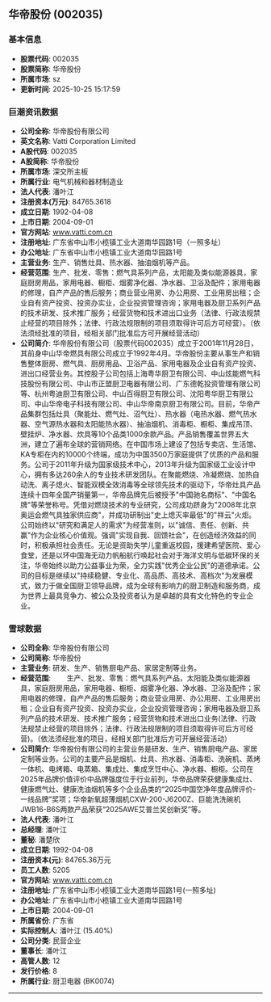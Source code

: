 ## 华帝股份 (002035)

### 基本信息

- **股票代码**: 002035
- **股票简称**: 华帝股份
- **所属市场**: sz
- **更新时间**: 2025-10-25 15:17:59

### 巨潮资讯数据

- **公司全称**: 华帝股份有限公司
- **英文名称**: Vatti Corporation Limited
- **A股代码**: 002035
- **A股简称**: 华帝股份
- **所属市场**: 深交所主板
- **所属行业**: 电气机械和器材制造业
- **法人代表**: 潘叶江
- **注册资本(万元)**: 84765.3618
- **成立日期**: 1992-04-08
- **上市日期**: 2004-09-01
- **官方网站**: www.vatti.com.cn
- **注册地址**: 广东省中山市小榄镇工业大道南华园路1号（一照多址）
- **办公地址**: 广东省中山市小榄镇工业大道南华园路1号
- **主营业务**: 生产、销售灶具、热水器、抽油烟机等产品。
- **经营范围**: 生产、批发、零售：燃气具系列产品，太阳能及类似能源器具，家庭厨房用品，家用电器、橱柜、烟雾净化器、净水器、卫浴及配件；家用电器的修理，自产产品的售后服务；商业营业用房、办公用房、工业用房出租；企业自有资产投资、投资办实业，企业投资管理咨询；家用电器及厨卫系列产品的技术研发、技术推广服务；经营货物和技术进出口业务（法律、行政法规禁止经营的项目除外；法律、行政法规限制的项目须取得许可后方可经营）。（依法须经批准的项目，经相关部门批准后方可开展经营活动）
- **公司简介**: 华帝股份有限公司（股票代码002035）成立于2001年11月28日，其前身中山华帝燃具有限公司成立于1992年4月。华帝股份主要从事生产和销售整体厨房、燃气具、厨房用品、卫浴产品、家用电器及企业自有资产投资、进出口经营业务。其控股子公司包括上海粤华厨卫有限公司、中山炫能燃气科技股份有限公司、中山市正盟厨卫电器有限公司、广东德乾投资管理有限公司等、杭州粤迪厨卫有限公司、中山百得厨卫有限公司、沈阳粤华厨卫有限公司、中山华帝电子科技有限公司、中山华帝南京厨卫有限公司。目前，华帝产品集群包括灶具（聚能灶、燃气灶、沼气灶）、热水器（电热水器、燃气热水器、空气源热水器和太阳能热水器）、抽油烟机、消毒柜、橱柜、集成吊顶、壁挂炉、净水器、炊具等10个品类1000余款产品。产品销售覆盖世界五大洲，建立了遍布全球的营销网络。在中国市场上建设了包括专卖店、生活馆、KA专柜在内的10000个终端，成功为中国3500万家庭提供了优质的产品和服务。公司于2011年升级为国家级技术中心，2013年升级为国家级工业设计中心，拥有多达260余人的专业技术研发团队。在聚能燃烧、冷凝燃烧、加热自动洗、离子熄火、智能双模全效消毒等全球领先技术的驱动下，华帝灶具产品连续十四年全国产销量第一，华帝品牌先后被授予"中国驰名商标"、"中国名牌"等荣誉称号。凭借对燃烧技术的专业研究，公司成功跻身为"2008年北京奥运会燃气具独家供应商"，并成功研制出"史上熄灭率最低"的"祥云"火炬。公司始终以"研究和满足人的需求"为经营准则，以"诚信、责任、创新、共赢"作为企业核心价值观。强调"实现自我、回馈社会"，在创造经济效益的同时，积极承担社会责任。无论是资助失学儿童重返校园，援建希望医院、爱心食堂，还是以环中国海无动力帆船航行唤起社会对于海洋文明与低碳环保的关注，华帝始终以助力公益事业为荣，全力实践"优秀企业公民"的道德承诺。公司的目标是继续以"持续稳健、专业化、高品质、高技术、高档次"为发展模式，致力于做全国厨卫领导品牌，成为全球有影响力的厨卫制造和服务商，成为世界上最具竞争力、被公众及投资者认为是卓越的具有文化特色的专业企业。

### 雪球数据

- **公司全称**: 华帝股份有限公司
- **公司简称**: 华帝股份
- **主营业务**: 研发、生产、销售厨电产品、家居定制等业务。
- **经营范围**: 　　生产、批发、零售：燃气具系列产品，太阳能及类似能源器具，家庭厨房用品，家用电器、橱柜、烟雾净化器、净水器、卫浴及配件；家用电器的修理，自产产品的售后服务；商业营业用房、办公用房、工业用房出租；企业自有资产投资、投资办实业，企业投资管理咨询；家用电器及厨卫系列产品的技术研发、技术推广服务；经营货物和技术进出口业务(法律、行政法规禁止经营的项目除外；法律、行政法规限制的项目须取得许可后方可经营)。（依法须经批准的项目，经相关部门批准后方可开展经营活动）
- **公司简介**: 华帝股份有限公司的主营业务是研发、生产、销售厨电产品、家居定制等业务。公司的主要产品是烟机、灶具、热水器、消毒柜、洗碗机、蒸烤一体机、电烤箱、电蒸箱、集成灶、集成烹饪中心、净水器、橱柜。公司在2025年品牌价值评价中品牌强度位于行业前列，华帝品牌荣获健康集成灶、健康燃气灶、健康洗油烟机等多个企业品类的“2025中国空净年度品牌评价-一线品牌”奖项；华帝新氧超薄烟机CXW-200-J6200Z、巨能洗洗碗机JWB16-B6S两款产品荣获“2025AWE艾普兰奖创新奖”等。
- **法人代表**: 潘叶江
- **总经理**: 潘叶江
- **董秘**: 潘楚欣
- **成立日期**: 1992-04-08
- **注册资本(元)**: 84765.36万元
- **员工人数**: 5205
- **官方网站**: www.vatti.com.cn
- **注册地址**: 广东省中山市小榄镇工业大道南华园路1号(一照多址)
- **办公地址**: 广东省中山市小榄镇工业大道南华园路1号
- **上市日期**: 2004-09-01
- **所属省份**: 广东省
- **实际控制人**: 潘叶江 (15.40%)
- **公司分类**: 民营企业
- **董事长**: 潘叶江
- **高管人数**: 12
- **发行价格**: 8
- **所属行业**: 厨卫电器 (BK0074)

---